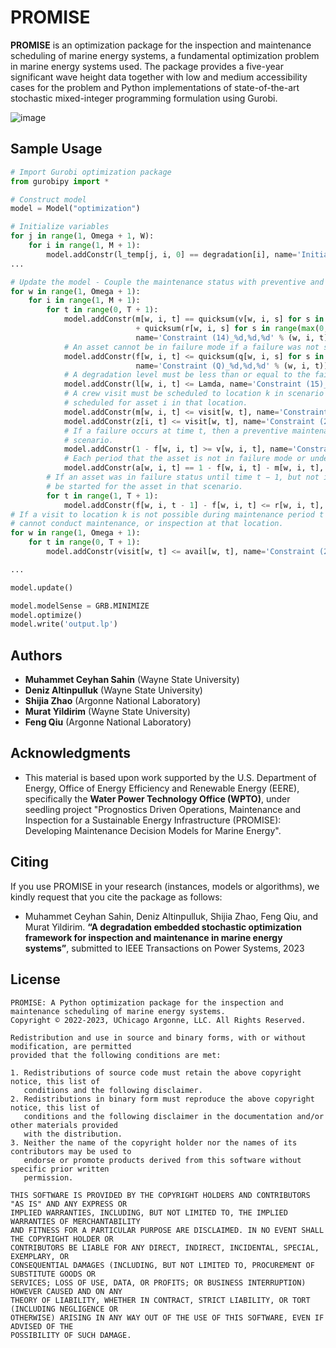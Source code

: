 # PROMISE

**PROMISE** is an optimization package for the inspection and maintenance scheduling of marine energy systems, a fundamental optimization problem in marine energy systems used. The package provides a five-year significant wave height data together with low and medium accessibility cases for the problem and Python implementations of state-of-the-art stochastic mixed-integer programming formulation using Gurobi.

![image](https://github.com/ANL-CEEESA/PROMISE/assets/62155196/b487837b-4833-4fff-8488-792a62b452bf)


## Sample Usage

```python
# Import Gurobi optimization package
from gurobipy import *

# Construct model
model = Model("optimization")

# Initialize variables
for j in range(1, Omega + 1, W):
    for i in range(1, M + 1):
        model.addConstr(l_temp[j, i, 0] == degradation[i], name='Initialization (1)_%d,%d' % (j, i))
...

# Update the model - Couple the maintenance status with preventive and corrective maintenance decisions.
for w in range(1, Omega + 1):
    for i in range(1, M + 1):
        for t in range(0, T + 1):
            model.addConstr(m[w, i, t] == quicksum(v[w, i, s] for s in range(max(0, t - Y_p + 1), t + 1))
                            + quicksum(r[w, i, s] for s in range(max(0, t - Y_c + 1), t + 1)),
                            name='Constraint (14)_%d,%d,%d' % (w, i, t))
            # An asset cannot be in failure mode if a failure was not started until time t.
            model.addConstr(f[w, i, t] <= quicksum(q[w, i, s] for s in range(0, t + 1)),
                            name='Constraint (Q)_%d,%d,%d' % (w, i, t))
            # A degradation level must be less than or equal to the failure threshold
            model.addConstr(l[w, i, t] <= Lamda, name='Constraint (15)_%d,%d,%d' % (w, i, t))
            # A crew visit must be scheduled to location k in scenario w, if a maintenance or an inspection is
            # scheduled for asset i in that location.
            model.addConstr(m[w, i, t] <= visit[w, t], name='Constraint (20)_%d,%d,%d' % (w, i, t))
            model.addConstr(z[i, t] <= visit[w, t], name='Constraint (21)_%d,%d,%d' % (w, i, t))
            # If a failure occurs at time t, then a preventive maintenance cannot be started for the asset in that
            # scenario.
            model.addConstr(1 - f[w, i, t] >= v[w, i, t], name='Constraint (16)_%d,%d,%d' % (w, i, t))
            # Each period that the asset is not in failure mode or under maintenance, the asset is available.
            model.addConstr(a[w, i, t] == 1 - f[w, i, t] - m[w, i, t], name='Availability_%d,%d,%d' % (w, i, t))
        # If an asset was in failure status until time t − 1, but not in time t, then a corrective maintenance must
        # be started for the asset in that scenario.
        for t in range(1, T + 1):
            model.addConstr(f[w, i, t - 1] - f[w, i, t] <= r[w, i, t], name='Constraint (17)_%d,%d,%d' % (w, i, t))
# If a visit to location k is not possible during maintenance period t in scenario w, then the maintenance crew
# cannot conduct maintenance, or inspection at that location.
for w in range(1, Omega + 1):
    for t in range(0, T + 1):
        model.addConstr(visit[w, t] <= avail[w, t], name='Constraint (22)_%d,%d' % (w, t))

...

model.update()

model.modelSense = GRB.MINIMIZE
model.optimize()
model.write('output.lp')
```

## Authors
* **Muhammet Ceyhan Sahin** (Wayne State University)
* **Deniz Altinpulluk** (Wayne State University)
* **Shijia Zhao** (Argonne National Laboratory)
* **Murat Yildirim** (Wayne State University)
* **Feng Qiu** (Argonne National Laboratory)

## Acknowledgments

* This material is based upon work supported by the U.S. Department of Energy, Office of Energy Efficiency and Renewable Energy (EERE), specifically the **Water Power Technology Office (WPTO)**, under seedling project "Prognostics Driven Operations, Maintenance and Inspection for a Sustainable Energy Infrastructure (PROMISE): Developing Maintenance Decision Models for Marine Energy". 

## Citing

If you use PROMISE in your research (instances, models or algorithms), we kindly request that you cite the package as follows:

* Muhammet Ceyhan Sahin, Deniz Altinpulluk, Shijia Zhao, Feng Qiu, and Murat Yildirim. **“A degradation embedded stochastic optimization framework for inspection and maintenance in marine energy systems”**, submitted to IEEE Transactions on Power Systems, 2023


## License

```text
PROMISE: A Python optimization package for the inspection and maintenance scheduling of marine energy systems.
Copyright © 2022-2023, UChicago Argonne, LLC. All Rights Reserved.

Redistribution and use in source and binary forms, with or without modification, are permitted
provided that the following conditions are met:

1. Redistributions of source code must retain the above copyright notice, this list of
   conditions and the following disclaimer.
2. Redistributions in binary form must reproduce the above copyright notice, this list of
   conditions and the following disclaimer in the documentation and/or other materials provided
   with the distribution.
3. Neither the name of the copyright holder nor the names of its contributors may be used to
   endorse or promote products derived from this software without specific prior written
   permission.

THIS SOFTWARE IS PROVIDED BY THE COPYRIGHT HOLDERS AND CONTRIBUTORS "AS IS" AND ANY EXPRESS OR
IMPLIED WARRANTIES, INCLUDING, BUT NOT LIMITED TO, THE IMPLIED WARRANTIES OF MERCHANTABILITY
AND FITNESS FOR A PARTICULAR PURPOSE ARE DISCLAIMED. IN NO EVENT SHALL THE COPYRIGHT HOLDER OR
CONTRIBUTORS BE LIABLE FOR ANY DIRECT, INDIRECT, INCIDENTAL, SPECIAL, EXEMPLARY, OR
CONSEQUENTIAL DAMAGES (INCLUDING, BUT NOT LIMITED TO, PROCUREMENT OF SUBSTITUTE GOODS OR
SERVICES; LOSS OF USE, DATA, OR PROFITS; OR BUSINESS INTERRUPTION) HOWEVER CAUSED AND ON ANY
THEORY OF LIABILITY, WHETHER IN CONTRACT, STRICT LIABILITY, OR TORT (INCLUDING NEGLIGENCE OR
OTHERWISE) ARISING IN ANY WAY OUT OF THE USE OF THIS SOFTWARE, EVEN IF ADVISED OF THE
POSSIBILITY OF SUCH DAMAGE.
```
